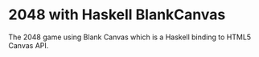 # 2048 with Haskell BlankCanvas
The 2048 game using Blank Canvas which is a Haskell binding to HTML5 Canvas API.
